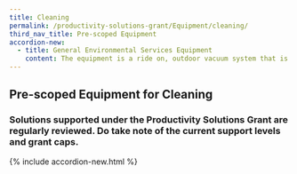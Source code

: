 ```yaml
---
title: Cleaning
permalink: /productivity-solutions-grant/Equipment/cleaning/
third_nav_title: Pre-scoped Equipment
accordion-new:
  - title: General Environmental Services Equipment
    content: The equipment is a ride on, outdoor vacuum system that is able to travel and perform cleaning operations on multiple terrains, climb curbs and navigate slopes.<br/><br/><a href='/productivity-solutions-grant/solutionrepo/solution14' target='_blank'>All Terrain Litter Vacuum (ATLV)</a><br/><br/><br/>Equipment must be rimless in design with a coating finishing built into the base material that prevents the build-up of mould, waste and dirt resistant without the need to use aggressive cleaners. Solution must be fitted with vortex like 360 degree flushing that cleans every spot minimising the use of cleaning efforts. Solution must be deployed in either commercial or industrial premises.<br/><br/><a href='/productivity-solutions-grant/solutionrepo/solution15' target='_blank'>Anti-Stain Vortex Flushing Water Closet System</a><br/><br/><br/>The autonomous robotic floor cleaner/scrubber integrates sensors, cameras and AI navigation to clean floors without human intervention..<br/><br/><a href='/productivity-solutions-grant/solutionrepo/solution23' target='_blank'>Autonomous floor cleaner/scrubber</a><br/><br/><br/>Equipment is able to sweep and vacuum dirt and dust on both hard floor and carpeted surfaces with no human intervention, for commercial or industrial use.<br/><br/><a href='/productivity-solutions-grant/solutionrepo/solution29' target='_blank'>Autonomous robotic vacuum sweeper /  cleaner</a><br/><br/><br/>Cordless vacuum cleaner with battery pack in carrying frame (i.e. back pack) for cleaning work in the confined spaces. The equipment should enable continuous cleaning of floors/carpets for at least 30 mins per full charge.<br/><br/><a href='/productivity-solutions-grant/solutionrepo/solution36' target='_blank'>Battery pack vacuum cleaner</a><br/><br/><br/>Equipment to support automatic refilling of foam soap to at least 3 dispensers per toilet.<br/><br/><a href='/productivity-solutions-grant/solutionrepo/solution37' target='_blank'>Centralised Foam Soap Dispensing Reservoir</a><br/><br/><br/>Equipment that is used to carry out high pressured jetting and suction functions during conservancy cleaning such as the cleaning of canals, pipes, drains and/or drop inlet chambers. System must be equipped with storage unit for dispensing of water for cleaning purposes and containment of waste water.<br/><br/><a href='/productivity-solutions-grant/solutionrepo/solution39' target='_blank'>Combi system (jetting & vacuum drain cleaning truck)</a><br/><br/><br/><br/><br/><a href='/productivity-solutions-grant/solutionrepo/solution48' target='_blank'>Escalator Cleaner</a><br/><br/><br/>Compact handheld 2-in-1 system which combines the high power and performance of a commercial scrubber with built-in water dispensing and vacuuming function. Equipment must be able to clean different types of hard floor and to be used in commercial or industrial premises.<br/><br/><a href='/productivity-solutions-grant/solutionrepo/solution55' target='_blank'>Handheld Mini 2-in-1 System (Vacuum and Scrubber)</a><br/><br/><br/>A ride-on carpet cleaning machine provides deep cleaning extraction technologies, with liquid solution to remove embedded dirt and debris for carpet flooring.<br/><br/><a href='/productivity-solutions-grant/solutionrepo/solution100' target='_blank'>Ride-on carpet extractor</a><br/><br/><br/>Ride-on scrubber machine driven by 1 operator that provides consistent cleaning performance with run-time of least 3 hours.<br/><br/><a href='/productivity-solutions-grant/solutionrepo/solution101' target='_blank'>Ride-on cleaner/scrubber</a><br/><br/><br/>Ride-on motorised industrial sweeper machine driven by 1 operator that provides consistent  sweeping for outdoor and indoor use.<br/><br/><a href='/productivity-solutions-grant/solutionrepo/solution102' target='_blank'>Ride-on Industrial Sweeper</a><br/><br/><br/>Extendable rods that can reach at least 2m to do cleaning of walls, ledges, piping, etc. and equipped with camera system to inspect/check cleanliness levels.<br/><br/><a href='/productivity-solutions-grant/solutionrepo/solution137' target='_blank'>Telescopic system for high ceiling cleaning</a><br/><br/><br/>A unique set of equipment which produces treated water/ solution that is biodegradable. The treated water/solution could contain additives but must have no chloramines, no colour compounds and not produce any odours/ smell. The treated water/ solution must be safe to use for general cleaning purposes. The equipment is to be used in industrial or commercial premises. Equipment should not produce any residue and the use of the treated water should be rinse-free.<br/><br/><a href='/productivity-solutions-grant/solutionrepo/solution152' target='_blank'>Treated Water Generator for Cleaning Purposes</a><br/><br/><br/>The equipment is operated by 1 operator to provide consistent cleaning performance.<br/><br/><a href='/productivity-solutions-grant/solutionrepo/solution170' target='_blank'>Walk behind cleaner/scrubber</a><br/><br/><br/>The outdoor road sweeper that is able to provide efficient cleaning of the public roads, site roads, expressways, etc., with only one operator.<br/><br/><a href='/productivity-solutions-grant/solutionrepo/solution181' target='_blank'>Outdoor road sweeper</a><br/><br/><br/>The walk-behind sweeper that is able to provide consistent cleaning sweeping performance, with only one operator.<br/><br/><a href='/productivity-solutions-grant/solutionrepo/solution182' target='_blank'>Walk behind sweeper</a><br/><br/><br/>Forklift with load capacity from 1.5 ton to 10 ton, that is able to lift, move and/or stack materials, with only one operator.<br/><br/><a href='/productivity-solutions-grant/solutionrepo/solution275' target='_blank'>Engine/Electric- powered forklift</a><br/><br/><br/>Pallet with load capacity ranging from 1.2 ton to 2.5 ton, that is able to transport or stack the pallets, with only one operator.<br/><br/><a href='/productivity-solutions-grant/solutionrepo/solution276' target='_blank'>Electric pallet transporter/stacker</a><br/><br/><br/>Reach truck with load capacity ranging from 1.2 ton to 2.5 ton, that is able to reach loads located high up in racks, with only one operator.<br/><br/><a href='/productivity-solutions-grant/solutionrepo/solution277' target='_blank'>Electric reach truck</a><br/><br/><br/>The industrial steam cleaner generates high steam pressures for continuous removal of dirt and grease cleaning. The equipment is to be an eco-friendly by cleaning through steam pressure without any use of chemicals and is not to be harmful to the user or the environment.<br/><br/><a href='/productivity-solutions-grant/solutionrepo/solution281' target='_blank'>Industrial Steam Cleaner</a><br/>
---
```


## Pre-scoped Equipment for Cleaning

### Solutions supported under the Productivity Solutions Grant are regularly reviewed. Do take note of the current support levels and grant caps.

{% include accordion-new.html %}

